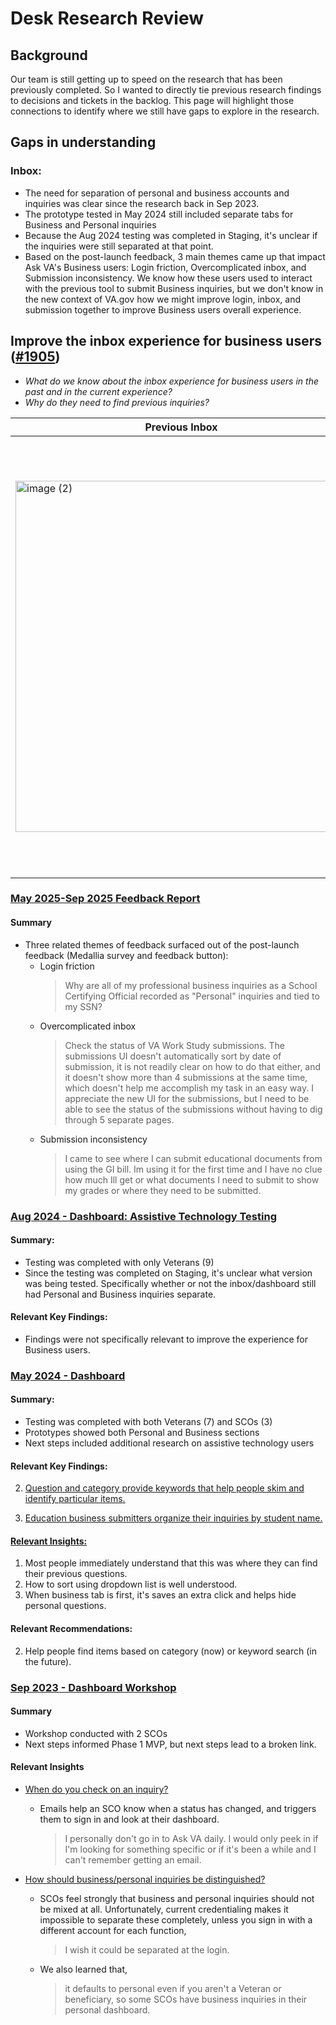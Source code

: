 # Desk Research Review 

## Background
Our team is still getting up to speed on the research that has been previously completed. So I wanted to directly tie previous research findings to decisions and tickets in the backlog. This page will highlight those connections to identify where we still have gaps to explore in the research. 

## Gaps in understanding
### Inbox:
- The need for separation of personal and business accounts and inquiries was clear since the research back in Sep 2023.
- The prototype tested in May 2024 still included separate tabs for Business and Personal inquiries
- Because the Aug 2024 testing was completed in Staging, it's unclear if the inquiries were still separated at that point.
- Based on the post-launch feedback, 3 main themes came up that impact Ask VA's Business users: Login friction, Overcomplicated inbox, and Submission inconsistency. We know how these users used to interact with the previous tool to submit Business inquiries, but we don't know in the new context of VA.gov how we might improve login, inbox, and submission together to improve Business users overall experience.


## Improve the inbox experience for business users ([#1905](https://github.com/department-of-veterans-affairs/ask-va/issues/1905))

- _What do we know about the inbox experience for business users in the past and in the current experience?_ 
- _Why do they need to find previous inquiries?_


| Previous Inbox | Current Inbox | 
|----------|----------|
| <img width="531" height="562" alt="image (2)" src="https://github.com/user-attachments/assets/f0962963-7160-435a-b54d-d3c6317e3834" /> | <img width="495" height="700" alt="image" src="https://github.com/user-attachments/assets/b1a09319-a715-4824-b504-a554aa6b4ada" /> | 

### [May 2025-Sep 2025 Feedback Report](https://dvagov.sharepoint.com/:p:/r/sites/AskVA/Shared%20Documents/General/Data/Other%20analyses/Metrics%20+%20Feedback%20proposed%20template.pptx?d=w90ba3b257b364da7bfc2338776c98692&csf=1&web=1&e=eUbf7E&nav=eyJzSWQiOjI4NywiY0lkIjoxMjUyNzI3OTg4fQ)
#### Summary
- Three related themes of feedback surfaced out of the post-launch feedback (Medallia survey and feedback button):
  - Login friction
    > Why are all of my professional business inquiries as a School Certifying Official recorded as "Personal" inquiries and tied to my SSN?
  - Overcomplicated inbox
    > Check the status of VA Work Study submissions. The submissions UI doesn't automatically sort by date of submission, it is not readily clear on how to do that either, and it doesn't show more than 4 submissions at the same time, which doesn't help me accomplish my task in an easy way. I appreciate the new UI for the submissions, but I need to be able to see the status of the submissions without having to dig through 5 separate pages.
  - Submission inconsistency
    > I came to see where I can submit educational documents from using the GI bill. Im using it for the first time and I have no clue how much Ill get or what documents I need to submit to show my grades or where they need to be submitted.  

### [Aug 2024 - Dashboard: Assistive Technology Testing](https://github.com/department-of-veterans-affairs/va.gov-team/tree/master/products/ask-va/design/User%20research/2024-08%20Assistive%20technology%20-%20Dashboard)
#### Summary: 
- Testing was completed with only Veterans (9)
- Since the testing was completed on Staging, it's unclear what version was being tested. Specifically whether or not the inbox/dashboard still had Personal and Business inquiries separate.

#### Relevant Key Findings:
- Findings were not specifically relevant to improve the experience for Business users.
  

### [May 2024 - Dashboard](https://github.com/department-of-veterans-affairs/va.gov-team/tree/master/products/ask-va/design/User%20research/2024-05%20Dashboard)
#### Summary: 
- Testing was completed with both Veterans (7) and SCOs (3)
- Prototypes showed both Personal and Business sections
- Next steps included additional research on assistive technology users

#### Relevant Key Findings:
2. [Question and category provide keywords that help people skim and identify particular items.
](https://github.com/department-of-veterans-affairs/va.gov-team/blob/master/products/ask-va/design/User%20research/2024-05%20Dashboard/Findings.md#finding-2-question-and-category-provide-keywords-that-help-people-skim-and-identify-particular-items)

3. [Education business submitters organize their inquiries by student name.
](https://github.com/department-of-veterans-affairs/va.gov-team/blob/master/products/ask-va/design/User%20research/2024-05%20Dashboard/Findings.md#finding-3-education-business-submitters-organize-their-inquiries-by-student-name)

#### [Relevant Insights:](https://github.com/department-of-veterans-affairs/va.gov-team/blob/master/products/ask-va/design/User%20research/2024-05%20Dashboard/Findings.md#additional-insights)
1. Most people immediately understand that this was where they can find their previous questions.
3. How to sort using dropdown list is well understood.
7. When business tab is first, it's saves an extra click and helps hide personal questions.

#### Relevant Recommendations:
2. Help people find items based on category (now) or keyword search (in the future).

### [Sep 2023 - Dashboard Workshop](https://github.com/department-of-veterans-affairs/va.gov-team/tree/master/products/ask-va/design/User%20research/2023-09%20Dashboard%20workshop)

#### Summary
- Workshop conducted with 2 SCOs
- Next steps informed Phase 1 MVP, but next steps lead to a broken link.

#### Relevant Insights
- [When do you check on an inquiry?
](https://github.com/department-of-veterans-affairs/va.gov-team/blob/master/products/ask-va/design/User%20research/2023-09%20Dashboard%20workshop/Insights.md#when-do-you-check-on-an-inquiry-how-do-you-know-when-you-receive-a-response)
  - Emails help an SCO know when a status has changed, and triggers them to sign in and look at their dashboard.

     > I personally don't go in to Ask VA daily. I would only peek in if I'm looking for something specific or if it's been a while and I can't remember getting an email.

- [How should business/personal inquiries be distinguished?
](https://github.com/department-of-veterans-affairs/va.gov-team/blob/master/products/ask-va/design/User%20research/2023-09%20Dashboard%20workshop/Insights.md#how-should-business-or-personal-inquiries-be-distinguished)
  - SCOs feel strongly that business and personal inquiries should not be mixed at all. Unfortunately, current credentialing makes it impossible to separate these completely, unless you sign in with a different account for each function,
    > I wish it could be separated at the login.
  - We also learned that,
    > it defaults to personal
  even if you aren't a Veteran or beneficiary, so some SCOs have business inquiries in their personal dashboard.


